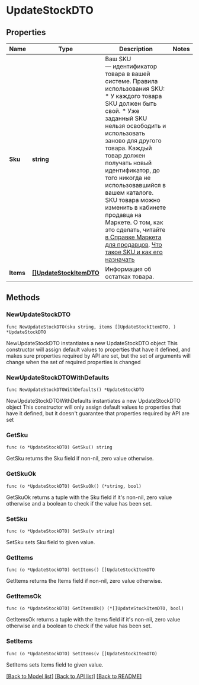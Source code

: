 # UpdateStockDTO

## Properties

Name | Type | Description | Notes
------------ | ------------- | ------------- | -------------
**Sku** | **string** | Ваш SKU — идентификатор товара в вашей системе.  Правила использования SKU:  * У каждого товара SKU должен быть свой.  * Уже заданный SKU нельзя освободить и использовать заново для другого товара. Каждый товар должен получать новый идентификатор, до того никогда не использовавшийся в вашем каталоге.  SKU товара можно изменить в кабинете продавца на Маркете. О том, как это сделать, читайте [в Справке Маркета для продавцов](https://yandex.ru/support2/marketplace/ru/assortment/operations/edit-sku).  [Что такое SKU и как его назначать](https://yandex.ru/support/marketplace/assortment/add/index.html#fields)  | 
**Items** | [**[]UpdateStockItemDTO**](UpdateStockItemDTO.md) | Информация об остатках товара.  | 

## Methods

### NewUpdateStockDTO

`func NewUpdateStockDTO(sku string, items []UpdateStockItemDTO, ) *UpdateStockDTO`

NewUpdateStockDTO instantiates a new UpdateStockDTO object
This constructor will assign default values to properties that have it defined,
and makes sure properties required by API are set, but the set of arguments
will change when the set of required properties is changed

### NewUpdateStockDTOWithDefaults

`func NewUpdateStockDTOWithDefaults() *UpdateStockDTO`

NewUpdateStockDTOWithDefaults instantiates a new UpdateStockDTO object
This constructor will only assign default values to properties that have it defined,
but it doesn't guarantee that properties required by API are set

### GetSku

`func (o *UpdateStockDTO) GetSku() string`

GetSku returns the Sku field if non-nil, zero value otherwise.

### GetSkuOk

`func (o *UpdateStockDTO) GetSkuOk() (*string, bool)`

GetSkuOk returns a tuple with the Sku field if it's non-nil, zero value otherwise
and a boolean to check if the value has been set.

### SetSku

`func (o *UpdateStockDTO) SetSku(v string)`

SetSku sets Sku field to given value.


### GetItems

`func (o *UpdateStockDTO) GetItems() []UpdateStockItemDTO`

GetItems returns the Items field if non-nil, zero value otherwise.

### GetItemsOk

`func (o *UpdateStockDTO) GetItemsOk() (*[]UpdateStockItemDTO, bool)`

GetItemsOk returns a tuple with the Items field if it's non-nil, zero value otherwise
and a boolean to check if the value has been set.

### SetItems

`func (o *UpdateStockDTO) SetItems(v []UpdateStockItemDTO)`

SetItems sets Items field to given value.



[[Back to Model list]](../README.md#documentation-for-models) [[Back to API list]](../README.md#documentation-for-api-endpoints) [[Back to README]](../README.md)


